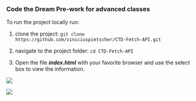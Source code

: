 ### Code the Dream Pre-work for advanced classes

To run the project locally run:

1. clone the project:
```git clone https://github.com/viniciuspietscher/CTD-Fetch-API.git```

2. navigate to the project folder:
```cd CTD-Fetch-API```

3. Open the file **_index.html_** with your favorite browser and use the select box to view the information.


![](https://i.postimg.cc/QjGCPNgL/ctd-000.jpg)

![](https://i.postimg.cc/TfWhC5Dq/ctd-001.jpg)